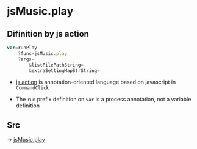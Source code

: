 # jsMusic.play

## Difinition by js action

```js.js
var=runPlay
	?func=jsMusic.play
	?args=
		&listFilePathString=
		&extraSettingMapStrString=
```

- [js action](#) is annotation-oriented language based on javascript in `CommandClick`

- The `run` prefix definition on `var` is a process annotation, not a variable definition

## Src

-> [jsMusic.play](https://github.com/puutaro/CommandClick/blob/master/app/src/main/java/com/puutaro/commandclick/fragment_lib/terminal_fragment/js_interface/JsMusic.kt#L20)


